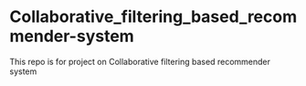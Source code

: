 # Collaborative_filtering_based_recommender-system
This repo is for project on Collaborative filtering based recommender system
